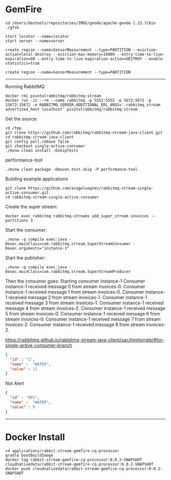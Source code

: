 
# GemFire


```shell
cd /Users/devtools/repositories/IMDG/geode/apache-geode-1.13.7/bin
./gfsh
```


```shell
start locator --name=locator
start server --name=server
```

```shell
create region --name=SensorMeasurement --type=PARTITION --eviction-action=local-destroy --eviction-max-memory=10000 --entry-time-to-live-expiration=60 --entry-time-to-live-expiration-action=DESTROY --enable-statistics=true 
```

```shell
create region --name=SensorMeasurement --type=PARTITION 
```

-------------
Running RabbitMQ

```shell
docker rmi pivotalrabbitmq/rabbitmq-stream
docker run -it --rm --name rabbitmq -p 5552:5552 -p 5672:5672 -p 15672:15672 -e RABBITMQ_SERVER_ADDITIONAL_ERL_ARGS='-rabbitmq_stream advertised_host localhost' pivotalrabbitmq/rabbitmq-stream
```

Get the source:


```shell
cd /tmp
git clone https://github.com/rabbitmq/rabbitmq-stream-java-client.git
cd rabbitmq-stream-java-client
git config pull.rebase false
git checkout single-active-consumer
./mvnw clean install -DskipTests
```


performance-tool

```shell
./mvnw clean package -Dmaven.test.skip -P performance-tool
```

Building example applications

```shell
git clone https://github.com/acogoluegnes/rabbitmq-stream-single-active-consumer.git
cd rabbitmq-stream-single-active-consumer
````

Create the super stream:

```shell
docker exec rabbitmq rabbitmq-streams add_super_stream invoices --partitions 3
```

Start the consumer:

```shell
./mvnw -q compile exec:java -Dexec.mainClass=com.rabbitmq.stream.SuperStreamConsumer -Dexec.arguments="instance-1"
```

Start the publisher:

```shell
./mvnw -q compile exec:java -Dexec.mainClass=com.rabbitmq.stream.SuperStreamProducer
```


Then the consumer goes:
Starting consumer instance-1
Consumer instance-1 received message 0 from stream invoices-0.
Consumer instance-1 received message 1 from stream invoices-0.
Consumer instance-1 received message 2 from stream invoices-1.
Consumer instance-1 received message 3 from stream invoices-1.
Consumer instance-1 received message 4 from stream invoices-2.
Consumer instance-1 received message 5 from stream invoices-0.
Consumer instance-1 received message 6 from stream invoices-0.
Consumer instance-1 received message 7 from stream invoices-2.
Consumer instance-1 received message 8 from stream invoices-2.


https://rabbitmq.github.io/rabbitmq-stream-java-client/sac/htmlsingle/#for-single-active-consumer-branch


```json
{
  "id" : "1",
  "name" :  "WATER",
  "value" : 11
}
```

Not Alert
```json
{
  "id" : "001",
  "name" :  "WATER",
  "value" : 9
}
```

-----------------

# Docker Install


```shell
cd applications/rabbit-stream-gemfire-cq-processor
gradle bootBuildImage
docker tag rabbit-stream-gemfire-cq-processor:0.0.2-SNAPSHOT cloudnativedata/rabbit-stream-gemfire-cq-processor:0.0.2-SNAPSHOT
docker push cloudnativedata/rabbit-stream-gemfire-cq-processor:0.0.2-SNAPSHOT
```
